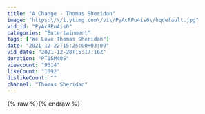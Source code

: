 ```yaml
---
title: "A Change - Thomas Sheridan"
image: "https:\/\/i.ytimg.com\/vi\/PyAcRPu4is0\/hqdefault.jpg"
vid_id: "PyAcRPu4is0"
categories: "Entertainment"
tags: ["We Love Thomas Sheridan"]
date: "2021-12-22T15:25:00+03:00"
vid_date: "2021-12-20T15:17:16Z"
duration: "PT15M40S"
viewcount: "9314"
likeCount: "1092"
dislikeCount: ""
channel: "Thomas Sheridan"
---
```

{% raw %}{% endraw %}
